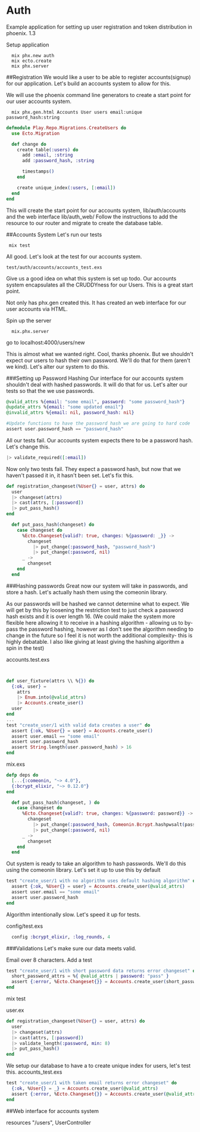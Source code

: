 # Auth
Example application for setting up user registration and token distribution in phoenix. 1.3

Setup application
```
  mix phx.new auth
  mix ecto.create
  mix phx.server
```

##Registration
We would like a user to be able to register accounts(signup) for our application.
Let's build an accounts system to allow for this.

We will use the phoenix command line generators to create a start point for our user accounts system.  

```
  mix phx.gen.html Accounts User users email:unique password_hash:string
```
```elixir
defmodule Play.Repo.Migrations.CreateUsers do
  use Ecto.Migration

  def change do
    create table(:users) do
      add :email, :string
      add :password_hash, :string

      timestamps()
    end

    create unique_index(:users, [:email])
  end
end
```
This will create the start point for our accounts system, lib/auth/accounts and the web interface lib/auth_web/
Follow the instructions to add the resource to our router and migrate to create the database table.

##Accounts System
Let's run our tests
```
 mix test
```
All good. Let's look at the test for our accounts system.
```
test/auth/accounts/accounts_test.exs
```

Give us a good idea on what this system is set up todo.  Our accounts system encapsulates all the CRUDDYness for our Users.  This is a great start point.  


Not only has phx.gen created this.  It has created an web interface for our user accounts via HTML.

Spin up the server
```
  mix.phx.server
```
go to localhost:4000/users/new

This is almost what we wanted right.  Cool, thanks phoenix.  But we shouldn't expect our users to hash their own password.  We'll do that for them (aren't we kind).  Let's alter our system to do this.

###Setting up Password Hashing
Our interface for our accounts system shouldn't deal with hashed passwords. It will do that for us.  Let's alter our tests so that the we use passwords.

``` elixir
@valid_attrs %{email: "some email", password: "some password_hash"}
@update_attrs %{email: "some updated email"}
@invalid_attrs %{email: nil, password_hash: nil}

#Update functions to have the password hash we are going to hard code
assert user.password_hash == "password_hash"
```
All our tests fail.  Our accounts system expects there to be a password hash. Let's change this.

``` elixir
|> validate_required([:email])
```

Now only two tests fail.  They expect a password hash,  but now that we haven't passed it in, it hasn't been set. Let's fix this.

``` elixir
def registration_changeset(%User{} = user, attrs) do
  user
  |> changeset(attrs)
  |> cast(attrs, [:password])
  |> put_pass_hash()
end
```
```elixir
  def put_pass_hash(changeset) do
    case changeset do
      %Ecto.Changeset{valid?: true, changes: %{password: _}} ->
        changeset
          |> put_change(:password_hash, "password_hash")
          |> put_change(:password, nil)
      _ ->
        changeset
    end
  end
```

###Hashing passwords
Great  now our system will take in passwords, and store a hash. Let's actually hash them using the comeonin library.

As our passwords will be hashed we cannot determine what to expect.  We will get by this by loosening the restriction test to just check a password hash exists and it is over length 16.  (We could make the system more flexible here allowing it to receive in a hashing algorithm - allowing us to by-pass the password hashing,  however as I don't see the algorithm needing to change in the future so I feel it is not worth the additional complexity- this is highly debatable.  I also like giving at least giving the hashing algorithm a spin in the test)

<!-- We'll make our system be able to take in a hashing algorithm so we can test it with a simple one,  by default it will use come one in. -->

accounts.test.exs
``` elixir


def user_fixture(attrs \\ %{}) do
  {:ok, user} =
    attrs
    |> Enum.into(@valid_attrs)
    |> Accounts.create_user()
  user
end
...
test "create_user/1 with valid data creates a user" do
  assert {:ok, %User{} = user} = Accounts.create_user()
  assert user.email == "some email"
  assert user.password_hash
  assert String.length(user.password_hash) > 16
end

```

mix.exs
``` elixir
defp deps do
  [...{:comeonin, "~> 4.0"},
  {:bcrypt_elixir, "~> 0.12.0"}
end
```

```elixir
  def put_pass_hash(changeset, ) do
    case changeset do
      %Ecto.Changeset{valid?: true, changes: %{password: password}} ->
        changeset
          |> put_change(:password_hash, Comeonin.Bcrypt.hashpwsalt(password))
          |> put_change(:password, nil)
      _ ->
        changeset
    end
  end
```

Out system is ready to take an algorithm to hash passwords.  We'll do this using the comeonin library. Let's set it up to use this by default
``` elixir
test "create_user/1 with no algorithm uses default hashing algorithm" do
  assert {:ok, %User{} = user} = Accounts.create_user(@valid_attrs)
  assert user.email == "some email"
  assert user.password_hash
end
```

Algorithm intentionally slow.  Let's speed it up for tests.

config/test.exs
```elixir
  config :bcrypt_elixir, :log_rounds, 4
```


###Validations
Let's make sure our data meets valid.

Email over 8 characters.  Add a test
```elixir
test "create_user/1 with short password data returns error changeset" do
  short_password_attrs = %{ @valid_attrs | password: "pass" }
  assert {:error, %Ecto.Changeset{}} = Accounts.create_user(short_password_attrs)
end
```
mix test

user.ex
```elixir
def registration_changeset(%User{} = user, attrs) do
  user
  |> changeset(attrs)
  |> cast(attrs, [:password])
  |> validate_length(:password, min: 8)
  |> put_pass_hash()
end
```

We setup our database to have a to create unique index for users,  let's test this.
accounts_test.exs 
```elixir
test "create_user/1 with taken email returns error changeset" do
  {:ok, %User{} = _} = Accounts.create_user(@valid_attrs)
  assert {:error, %Ecto.Changeset{}} = Accounts.create_user(@valid_attrs)
end
```

##Web interface for accounts system
<!-- We will do this by allowing them to get a form.
http://localhost:4000/registrations/new -->
resources "/users", UserController
